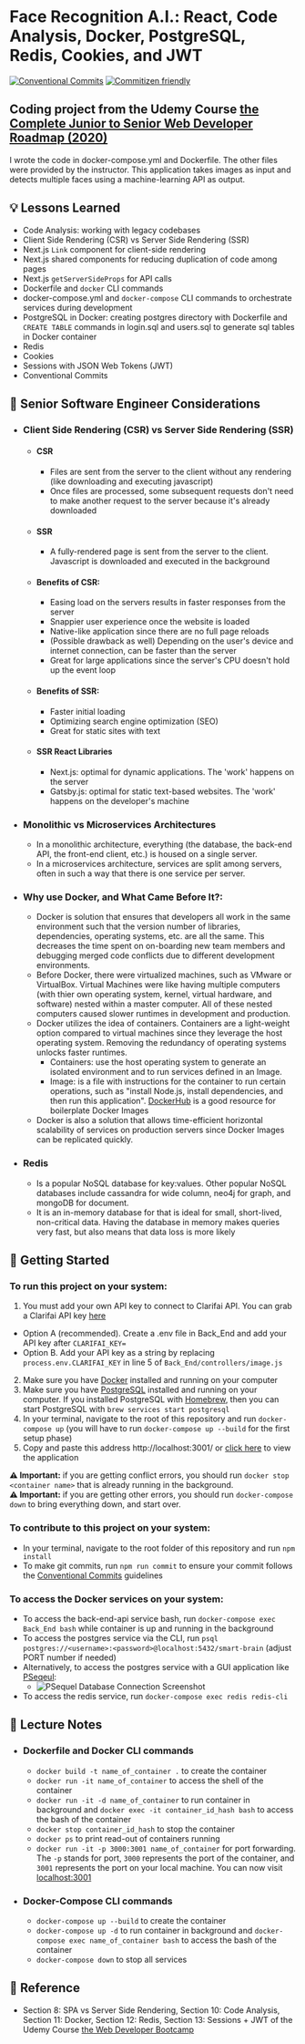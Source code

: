 # Face Recognition A.I.: React, Code Analysis, Docker, PostgreSQL, Redis, Cookies, and JWT
[![Conventional Commits](https://img.shields.io/badge/Conventional%20Commits-1.0.0-yellow.svg)](https://conventionalcommits.org)
[![Commitizen friendly](https://img.shields.io/badge/commitizen-friendly-brightgreen.svg)](http://commitizen.github.io/cz-cli/)

## Coding project from the Udemy Course [the Complete Junior to Senior Web Developer Roadmap (2020)](https://www.udemy.com/course/the-complete-junior-to-senior-web-developer-roadmap/)
I wrote the code in docker-compose.yml and Dockerfile. The other files were provided by the instructor. This application takes images as input and detects multiple faces using a machine-learning API as output.

## 💡 Lessons Learned
- Code Analysis: working with legacy codebases
- Client Side Rendering (CSR) vs Server Side Rendering (SSR)
- Next.js `Link` component for client-side rendering
- Next.js shared components for reducing duplication of code among pages
- Next.js `getServerSideProps` for API calls
- Dockerfile and `docker` CLI commands
- docker-compose.yml and `docker-compose` CLI commands to orchestrate services during development
- PostgreSQL in Docker: creating postgres directory with Dockerfile and `CREATE TABLE` commands in login.sql and users.sql to generate sql tables in Docker container
- Redis
- Cookies
- Sessions with JSON Web Tokens (JWT)
- Conventional Commits

## 🤔 Senior Software Engineer Considerations
- ### Client Side Rendering (CSR) vs Server Side Rendering (SSR)
  - #### CSR
    - Files are sent from the server to the client without any rendering (like downloading and executing javascript)
    - Once files are processed, some subsequent requests don't need to make another request to the server because it's already downloaded
  - #### SSR
    - A fully-rendered page is sent from the server to the client. Javascript is downloaded and executed in the background
  - #### Benefits of CSR:
    - Easing load on the servers results in faster responses from the server
    - Snappier user experience once the website is loaded
    - Native-like application since there are no full page reloads
    - (Possible drawback as well) Depending on the user's device and internet connection, can be faster than the server
    - Great for large applications since the server's CPU doesn't hold up the event loop
  - #### Benefits of SSR:
    - Faster initial loading
    - Optimizing search engine optimization (SEO)
    - Great for static sites with text
  - #### SSR React Libraries
    - Next.js: optimal for dynamic applications. The 'work' happens on the server
    - Gatsby.js: optimal for static text-based websites. The 'work' happens on the developer's machine
  
- ### Monolithic vs Microservices Architectures
  - In a monolithic architecture, everything (the database, the back-end API, the front-end client, etc.) is housed on a single server.
  - In a microservices architecture, services are split among servers, often in such a way that there is one service per server.

- ### Why use Docker, and What Came Before It?:
  - Docker is solution that ensures that developers all work in the same environment such that the version number of libraries, dependencies, operating systems, etc. are all the same. This decreases the time spent on on-boarding new team members and debugging merged code conflicts due to different development environments.
  - Before Docker, there were virtualized machines, such as VMware or VirtualBox. Virtual Machines were like having multiple computers (with thier own operating system, kernel, virtual hardware, and software) nested within a master computer. All of these nested computers caused slower runtimes in development and production.
  - Docker utilizes the idea of containers. Containers are a light-weight option compared to virtual machines since they leverage the host operating system. Removing the redundancy of operating systems unlocks faster runtimes.
    - Containers: use the host operating system to generate an isolated environment and to run services defined in an Image.
    - Image: is a file with instructions for the container to run certain operations, such as "install Node.js, install dependencies, and then run this application". [DockerHub](https://hub.docker.com/search?q=&type=image) is a good resource for boilerplate Docker Images
  - Docker is also a solution that allows time-efficient horizontal scalability of services on production servers since Docker Images can be replicated quickly.

- ### Redis
  - Is a popular NoSQL database for key:values. Other popular NoSQL databases include cassandra for wide column, neo4j for graph, and mongoDB for document.
  - It is an in-memory database for that is ideal for small, short-lived, non-critical data. Having the database in memory makes queries very fast, but also means that data loss is more likely

## 🚀 Getting Started
### To run this project on your system:
1. You must add your own API key to connect to Clarifai API. You can grab a Clarifai API key [here](https://www.clarifai.com/)
  - Option A (recommended). Create a .env file in Back_End and add your API key after `CLARIFAI_KEY=`
  - Option B. Add your API key as a string by replacing `process.env.CLARIFAI_KEY` in line 5 of `Back_End/controllers/image.js`
2. Make sure you have [Docker](https://docs.docker.com/get-docker/) installed and running on your computer
3. Make sure you have [PostgreSQL](https://www.postgresql.org/download/) installed and running on your computer. If you installed PostgreSQL with [Homebrew](https://brew.sh/), then you can start PostgreSQL with `brew services start postgresql`
4. In your terminal, navigate to the root of this repository and run `docker-compose up` (you will have to run `docker-compose up --build` for the first setup phase)
5. Copy and paste this address http://localhost:3001/ or [click here](http://localhost:3001/) to view the application

**⚠️ Important:** if you are getting conflict errors, you should run `docker stop <container name>` that is already running in the background.  
**⚠️ Important:** if you are getting other errors, you should run `docker-compose down` to bring everything down, and start over.  

### To contribute to this project on your system:
- In your terminal, navigate to the root folder of this repository and run `npm install`
- To make git commits, run `npm run commit` to ensure your commit follows the [Conventional Commits](https://www.conventionalcommits.org/en/v1.0.0/) guidelines

### To access the Docker services on your system:
- To access the back-end-api service bash, run `docker-compose exec Back_End bash` while container is up and running in the background
- To access the postgres service via the CLI, run  `psql postgres://<username>:<password>@localhost:5432/smart-brain` (adjust PORT number if needed)
- Alternatively, to access the postgres service with a GUI application like [PSeqeul](http://www.psequel.com/):
  - ![PSequel Database Connection Screenshot](img/psequel-connection-screenshot.png)
- To access the redis service, run `docker-compose exec redis redis-cli`

## 📝 Lecture Notes
- ### Dockerfile and Docker CLI commands
  - `docker build -t name_of_container .` to create the container
  - `docker run -it name_of_container` to access the shell of the container
  - `docker run -it -d name_of_container` to run container in background and `docker exec -it container_id_hash bash` to access the bash of the container
  - `docker stop container_id_hash` to stop the container
  - `docker ps` to print read-out of containers running
  - `docker run -it -p 3000:3001 name_of_container` for port forwarding. The `-p` stands for port, `3000` represents the port of the container, and `3001` represents the port on your local machine. You can now visit [localhost:3001](http://localhost:3001)
- ### Docker-Compose CLI commands
  - `docker-compose up --build` to create the container
  - `docker-compose up -d` to run container in background and `docker-compose exec name_of_container bash` to access the bash of the container
  - `docker-compose down` to stop all services
## 📣 Reference
- Section 8: SPA vs Server Side Rendering, Section 10: Code Analysis, Section 11: Docker, Section 12: Redis, Section 13: Sessions + JWT of the Udemy Course [the Web Developer Bootcamp](https://www.udemy.com/course/the-web-developer-bootcamp/)
